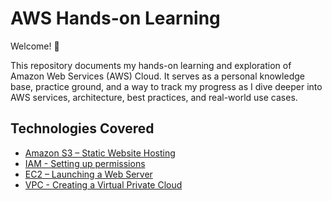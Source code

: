 # AWS Hands-on Learning

Welcome! 👋

This repository documents my hands-on learning and exploration of Amazon Web Services (AWS) Cloud. It serves as a personal knowledge base, practice ground, and a way to track my progress as I dive deeper into AWS services, architecture, best practices, and real-world use cases.

## Technologies Covered

- [Amazon S3 – Static Website Hosting](./amazon-s3.md)
- [IAM - Setting up permissions](./iam.md)
- [EC2 – Launching a Web Server](./ec2.md)
- [VPC - Creating a Virtual Private Cloud](./vpc.md)
